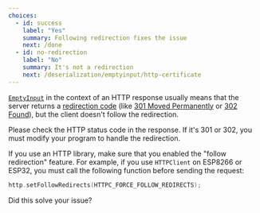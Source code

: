 ```yaml
---
choices:
  - id: success
    label: "Yes"
    summary: Following redirection fixes the issue
    next: /done
  - id: no-redirection
    label: "No"
    summary: It's not a redirection
    next: /deserialization/emptyinput/http-certificate
---
```


[`EmptyInput`](/v6/api/misc/deserializationerror/#emptyinput) in the context of an HTTP response usually means that the server returns a [redirection code](https://developer.mozilla.org/en-US/docs/Web/HTTP/Redirections) (like [301 Moved Permanently](https://en.wikipedia.org/wiki/HTTP_301) or [302 Found](https://en.wikipedia.org/wiki/HTTP_302)), but the client doesn't follow the redirection.

Please check the HTTP status code in the response. If it's 301 or 302, you must modify your program to handle the redirection.

If you use an HTTP library, make sure that you enabled the "follow redirection" feature.
For example, if you use `HTTPClient` on ESP8266 or ESP32, you must call the following function before sending the request:

```c++
http.setFollowRedirects(HTTPC_FORCE_FOLLOW_REDIRECTS);
```

Did this solve your issue?